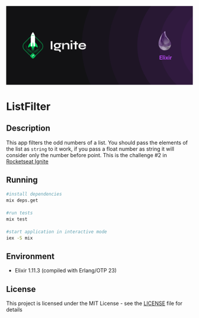 <img alt="Ignite" src=".github/cover-elixir.png" style="max-height: 250px;" />

# ListFilter

## Description

This app filters the odd numbers of a list. You should pass the elements of the list as `string` to it work, if you pass a float number as string it will consider only the number before point. This is the challenge #2 in [Rocketseat Ignite](https://rocketseat.com.br/)

## Running

```bash
#install dependencies
mix deps.get

#run tests
mix test

#start application in interactive mode
iex -S mix
```

## Environment

- Elixir 1.11.3 (compiled with Erlang/OTP 23)

## License

This project is licensed under the MIT License - see the [LICENSE](LICENSE) file for details

